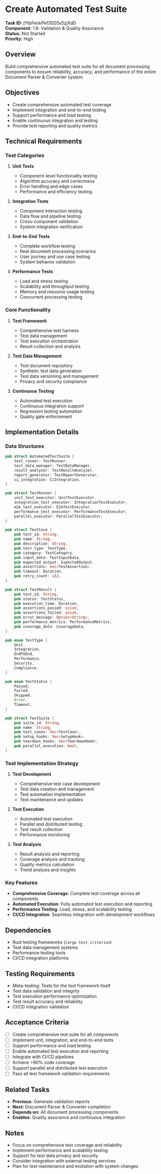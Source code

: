# Create Automated Test Suite

**Task ID:** jYtbFenkPkf35D5x5zjXdD  
**Component:** 1.8: Validation & Quality Assurance  
**Status:** Not Started  
**Priority:** High  

## Overview

Build comprehensive automated test suite for all document processing components to ensure reliability, accuracy, and performance of the entire Document Parser & Converter system.

## Objectives

- Create comprehensive automated test coverage
- Implement integration and end-to-end testing
- Support performance and load testing
- Enable continuous integration and testing
- Provide test reporting and quality metrics

## Technical Requirements

### Test Categories
1. **Unit Tests**
   - Component-level functionality testing
   - Algorithm accuracy and correctness
   - Error handling and edge cases
   - Performance and efficiency testing

2. **Integration Tests**
   - Component interaction testing
   - Data flow and pipeline testing
   - Cross-component validation
   - System integration verification

3. **End-to-End Tests**
   - Complete workflow testing
   - Real document processing scenarios
   - User journey and use case testing
   - System behavior validation

4. **Performance Tests**
   - Load and stress testing
   - Scalability and throughput testing
   - Memory and resource usage testing
   - Concurrent processing testing

### Core Functionality
1. **Test Framework**
   - Comprehensive test harness
   - Test data management
   - Test execution orchestration
   - Result collection and analysis

2. **Test Data Management**
   - Test document repository
   - Synthetic test data generation
   - Test data versioning and management
   - Privacy and security compliance

3. **Continuous Testing**
   - Automated test execution
   - Continuous integration support
   - Regression testing automation
   - Quality gate enforcement

## Implementation Details

### Data Structures
```rust
pub struct AutomatedTestSuite {
    test_runner: TestRunner,
    test_data_manager: TestDataManager,
    result_analyzer: TestResultAnalyzer,
    report_generator: TestReportGenerator,
    ci_integration: CiIntegration,
}

pub struct TestRunner {
    unit_test_executor: UnitTestExecutor,
    integration_test_executor: IntegrationTestExecutor,
    e2e_test_executor: E2eTestExecutor,
    performance_test_executor: PerformanceTestExecutor,
    parallel_executor: ParallelTestExecutor,
}

pub struct TestCase {
    pub test_id: String,
    pub name: String,
    pub description: String,
    pub test_type: TestType,
    pub category: TestCategory,
    pub input_data: TestInputData,
    pub expected_output: ExpectedOutput,
    pub assertions: Vec<TestAssertion>,
    pub timeout: Duration,
    pub retry_count: u32,
}

pub struct TestResult {
    pub test_id: String,
    pub status: TestStatus,
    pub execution_time: Duration,
    pub assertions_passed: usize,
    pub assertions_failed: usize,
    pub error_message: Option<String>,
    pub performance_metrics: PerformanceMetrics,
    pub coverage_data: CoverageData,
}

pub enum TestType {
    Unit,
    Integration,
    EndToEnd,
    Performance,
    Security,
    Compliance,
}

pub enum TestStatus {
    Passed,
    Failed,
    Skipped,
    Error,
    Timeout,
}

pub struct TestSuite {
    pub suite_id: String,
    pub name: String,
    pub test_cases: Vec<TestCase>,
    pub setup_hooks: Vec<SetupHook>,
    pub teardown_hooks: Vec<TeardownHook>,
    pub parallel_execution: bool,
}
```

### Test Implementation Strategy
1. **Test Development**
   - Comprehensive test case development
   - Test data creation and management
   - Test automation implementation
   - Test maintenance and updates

2. **Test Execution**
   - Automated test execution
   - Parallel and distributed testing
   - Test result collection
   - Performance monitoring

3. **Test Analysis**
   - Result analysis and reporting
   - Coverage analysis and tracking
   - Quality metrics calculation
   - Trend analysis and insights

### Key Features
- **Comprehensive Coverage**: Complete test coverage across all components
- **Automated Execution**: Fully automated test execution and reporting
- **Performance Testing**: Load, stress, and scalability testing
- **CI/CD Integration**: Seamless integration with development workflows

## Dependencies

- Rust testing frameworks (`cargo test`, `criterion`)
- Test data management systems
- Performance testing tools
- CI/CD integration platforms

## Testing Requirements

- Meta-testing: Tests for the test framework itself
- Test data validation and integrity
- Test execution performance optimization
- Test result accuracy and reliability
- CI/CD integration validation

## Acceptance Criteria

- [ ] Create comprehensive test suite for all components
- [ ] Implement unit, integration, and end-to-end tests
- [ ] Support performance and load testing
- [ ] Enable automated test execution and reporting
- [ ] Integrate with CI/CD pipelines
- [ ] Achieve >90% code coverage
- [ ] Support parallel and distributed test execution
- [ ] Pass all test framework validation requirements

## Related Tasks

- **Previous:** Generate validation reports
- **Next:** Document Parser & Converter completion
- **Depends on:** All document processing components
- **Enables:** Quality assurance and continuous integration

## Notes

- Focus on comprehensive test coverage and reliability
- Implement performance and scalability testing
- Support for test data privacy and security
- Consider integration with external testing services
- Plan for test maintenance and evolution with system changes

